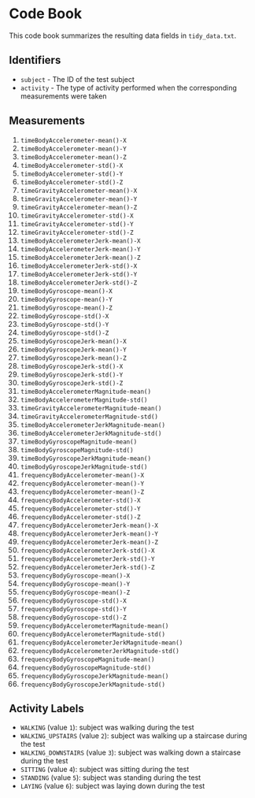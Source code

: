 # Code Book

This code book summarizes the resulting data fields in `tidy_data.txt`.

## Identifiers

* `subject` - The ID of the test subject
* `activity` - The type of activity performed when the corresponding measurements were taken

## Measurements

1.	`timeBodyAccelerometer-mean()-X`
2.	`timeBodyAccelerometer-mean()-Y`
3.	`timeBodyAccelerometer-mean()-Z`
4.	`timeBodyAccelerometer-std()-X`
5.	`timeBodyAccelerometer-std()-Y`
6.	`timeBodyAccelerometer-std()-Z`
7.	`timeGravityAccelerometer-mean()-X`
8.	`timeGravityAccelerometer-mean()-Y`
9.	`timeGravityAccelerometer-mean()-Z`
10.	`timeGravityAccelerometer-std()-X`
11.	`timeGravityAccelerometer-std()-Y`
12.	`timeGravityAccelerometer-std()-Z`
13.	`timeBodyAccelerometerJerk-mean()-X`
14.	`timeBodyAccelerometerJerk-mean()-Y`
15.	`timeBodyAccelerometerJerk-mean()-Z`
16.	`timeBodyAccelerometerJerk-std()-X`
17.	`timeBodyAccelerometerJerk-std()-Y`
18.	`timeBodyAccelerometerJerk-std()-Z`
19.	`timeBodyGyroscope-mean()-X`
20.	`timeBodyGyroscope-mean()-Y`
21.	`timeBodyGyroscope-mean()-Z`
22.	`timeBodyGyroscope-std()-X`
23.	`timeBodyGyroscope-std()-Y`
24.	`timeBodyGyroscope-std()-Z`
25.	`timeBodyGyroscopeJerk-mean()-X`
26.	`timeBodyGyroscopeJerk-mean()-Y`
27.	`timeBodyGyroscopeJerk-mean()-Z`
28.	`timeBodyGyroscopeJerk-std()-X`
29.	`timeBodyGyroscopeJerk-std()-Y`
30.	`timeBodyGyroscopeJerk-std()-Z`
31.	`timeBodyAccelerometerMagnitude-mean()`
32.	`timeBodyAccelerometerMagnitude-std()`
33.	`timeGravityAccelerometerMagnitude-mean()`
34.	`timeGravityAccelerometerMagnitude-std()`
35.	`timeBodyAccelerometerJerkMagnitude-mean()`
36.	`timeBodyAccelerometerJerkMagnitude-std()`
37.	`timeBodyGyroscopeMagnitude-mean()`
38.	`timeBodyGyroscopeMagnitude-std()`
39.	`timeBodyGyroscopeJerkMagnitude-mean()`
40.	`timeBodyGyroscopeJerkMagnitude-std()`
41.	`frequencyBodyAccelerometer-mean()-X`
42.	`frequencyBodyAccelerometer-mean()-Y`
43.	`frequencyBodyAccelerometer-mean()-Z`
44.	`frequencyBodyAccelerometer-std()-X`
45.	`frequencyBodyAccelerometer-std()-Y`
46.	`frequencyBodyAccelerometer-std()-Z`
47.	`frequencyBodyAccelerometerJerk-mean()-X`
48.	`frequencyBodyAccelerometerJerk-mean()-Y`
49.	`frequencyBodyAccelerometerJerk-mean()-Z`
50.	`frequencyBodyAccelerometerJerk-std()-X`
51.	`frequencyBodyAccelerometerJerk-std()-Y`
52.	`frequencyBodyAccelerometerJerk-std()-Z`
53.	`frequencyBodyGyroscope-mean()-X`
54.	`frequencyBodyGyroscope-mean()-Y`
55.	`frequencyBodyGyroscope-mean()-Z`
56.	`frequencyBodyGyroscope-std()-X`
57.	`frequencyBodyGyroscope-std()-Y`
58.	`frequencyBodyGyroscope-std()-Z`
59.	`frequencyBodyAccelerometerMagnitude-mean()`
60.	`frequencyBodyAccelerometerMagnitude-std()`
61.	`frequencyBodyAccelerometerJerkMagnitude-mean()`
62.	`frequencyBodyAccelerometerJerkMagnitude-std()`
63.	`frequencyBodyGyroscopeMagnitude-mean()`
64.	`frequencyBodyGyroscopeMagnitude-std()`
65.	`frequencyBodyGyroscopeJerkMagnitude-mean()`
66.	`frequencyBodyGyroscopeJerkMagnitude-std()`

## Activity Labels

* `WALKING` (value `1`): subject was walking during the test
* `WALKING_UPSTAIRS` (value `2`): subject was walking up a staircase during the test
* `WALKING_DOWNSTAIRS` (value `3`): subject was walking down a staircase during the test
* `SITTING` (value `4`): subject was sitting during the test
* `STANDING` (value `5`): subject was standing during the test
* `LAYING` (value `6`): subject was laying down during the test
